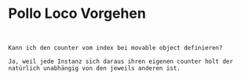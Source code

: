 # Pollo Loco Vorgehen



```pseudocode


```



```pseudocode
Kann ich den counter vom index bei movable object definieren?

Ja, weil jede Instanz sich daraus ihren eigenen counter holt der natürlich unabhängig von den jeweils anderen ist.


```

